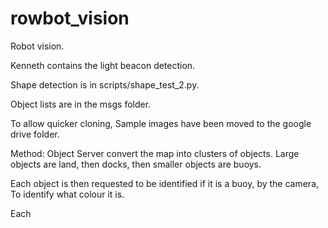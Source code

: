 # rowbot_vision
Robot vision.

Kenneth contains the light beacon detection.

Shape detection is in scripts/shape_test_2.py.

Object lists are in the msgs folder.

To allow quicker cloning, Sample images have been moved to the google drive folder.






Method:
Object Server convert the map into clusters of objects. Large objects are land, then docks, then smaller objects are buoys.

Each object is then requested to be identified if it is a buoy, by the camera, To identify what colour it is.



Each
